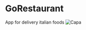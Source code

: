 # GoRestaurant
App for delivery italian foods
![Capa](https://user-images.githubusercontent.com/49006178/88752576-a7149200-d130-11ea-9bcf-5a177a22b289.png)
